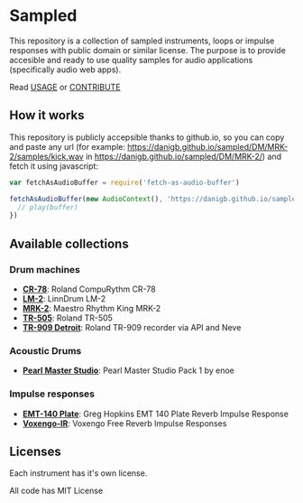 # Sampled

This repository is a collection of sampled instruments, loops or impulse responses with public domain or similar license. The purpose is to provide accesible and ready to use quality samples for audio applications (specifically audio web apps).

Read [USAGE](https://github.com/danigb/sampled/tree/master/USAGE.md) or
[CONTRIBUTE](https://github.com/danigb/sampled/tree/master/CONTRIBUTE.md)

## How it works

This repository is publicly accepsible thanks to github.io, so you can copy and paste any url (for example: https://danigb.github.io/sampled/DM/MRK-2/samples/kick.wav in https://danigb.github.io/sampled/DM/MRK-2/) and fetch it using javascript:

```js
var fetchAsAudioBuffer = require('fetch-as-audio-buffer')

fetchAsAudioBuffer(new AudioContext(), 'https://danigb.github.io/sampled/DM/MRK-2/samples/clave.wav').then((buffer) => {
  // play(buffer)
})
```

## Available collections

### Drum machines

- __[CR-78](https://danigb.github.io/sampled/DM/CR-78)__: Roland CompuRythm CR-78
- __[LM-2](https://danigb.github.io/sampled/DM/LM-2)__: LinnDrum LM-2
- __[MRK-2](https://danigb.github.io/sampled/DM/MRK-2)__: Maestro Rhythm King MRK-2
- __[TR-505](https://danigb.github.io/sampled/DM/TR-505)__: Roland TR-505
- __[TR-909 Detroit](https://danigb.github.io/sampled/DM/TR-909/Detroit)__: Roland TR-909 recorder via API and Neve

### Acoustic Drums

- __[Pearl Master Studio](https://danigb.github.io/sampled/DRUMS/pearl-master-studio)__: Pearl Master Studio Pack 1 by enoe

### Impulse responses

- __[EMT-140 Plate](https://danigb.github.io/sampled/IR/EMT140-Plate)__: Greg Hopkins EMT 140 Plate Reverb Impulse Response
- __[Voxengo-IR](https://danigb.github.io/sampled/IR/Voxengo)__: Voxengo Free Reverb Impulse Responses

## Licenses

Each instrument has it's own license.

All code has MIT License
